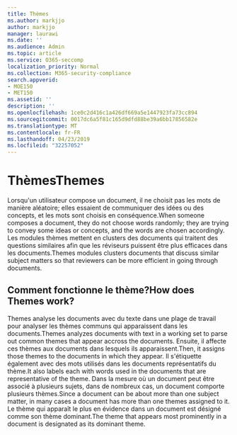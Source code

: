 ```yaml
---
title: Thèmes
ms.author: markjjo
author: markjjo
manager: laurawi
ms.date: ''
ms.audience: Admin
ms.topic: article
ms.service: O365-seccomp
localization_priority: Normal
ms.collection: M365-security-compliance
search.appverid:
- MOE150
- MET150
ms.assetid: ''
description: ''
ms.openlocfilehash: 1ce0c2d416c1a426df669a5e1447923fa73cc894
ms.sourcegitcommit: 0017dc6a5f81c165d9dfd88be39a6bb17856582e
ms.translationtype: MT
ms.contentlocale: fr-FR
ms.lasthandoff: 04/23/2019
ms.locfileid: "32257052"
---
```

# <a name="themes"></a><span data-ttu-id="84063-102">Thèmes</span><span class="sxs-lookup"><span data-stu-id="84063-102">Themes</span></span>

<span data-ttu-id="84063-103">Lorsqu'un utilisateur compose un document, il ne choisit pas les mots de manière aléatoire; elles essaient de communiquer des idées ou des concepts, et les mots sont choisis en conséquence.</span><span class="sxs-lookup"><span data-stu-id="84063-103">When someone composes a document, they do not choose words randomly; they are trying to convey some ideas or concepts, and the words are chosen accordingly.</span></span> <span data-ttu-id="84063-104">Les modules thèmes mettent en clusters des documents qui traitent des questions similaires afin que les réviseurs puissent être plus efficaces dans les documents.</span><span class="sxs-lookup"><span data-stu-id="84063-104">Themes modules clusters documents that discuss similar subject matters so that reviewers can be more efficient in going through documents.</span></span>

## <a name="how-does-themes-work"></a><span data-ttu-id="84063-105">Comment fonctionne le thème?</span><span class="sxs-lookup"><span data-stu-id="84063-105">How does Themes work?</span></span>

<span data-ttu-id="84063-106">Themes analyse les documents avec du texte dans une plage de travail pour analyser les thèmes communs qui apparaissent dans les documents.</span><span class="sxs-lookup"><span data-stu-id="84063-106">Themes analyzes documents with text in a working set to parse out common themes that appear accross the documents.</span></span> <span data-ttu-id="84063-107">Ensuite, il affecte ces thèmes aux documents dans lesquels ils apparaissent.</span><span class="sxs-lookup"><span data-stu-id="84063-107">Then, it assigns those themes to the documents in which they appear.</span></span> <span data-ttu-id="84063-108">Il s'étiquette également avec des mots utilisés dans les documents représentatifs du thème.</span><span class="sxs-lookup"><span data-stu-id="84063-108">It also labels each with words used in the documents that are representative of the theme.</span></span> <span data-ttu-id="84063-109">Dans la mesure où un document peut être associé à plusieurs sujets, dans de nombreux cas, un document comporte plusieurs thèmes.</span><span class="sxs-lookup"><span data-stu-id="84063-109">Since a document can be about more than one subject matter, in many cases a document has more than one themes assigned to it.</span></span> <span data-ttu-id="84063-110">Le thème qui apparaît le plus en évidence dans un document est désigné comme son thème dominant.</span><span class="sxs-lookup"><span data-stu-id="84063-110">The theme that appears most prominently in a document is designated as its dominant theme.</span></span>